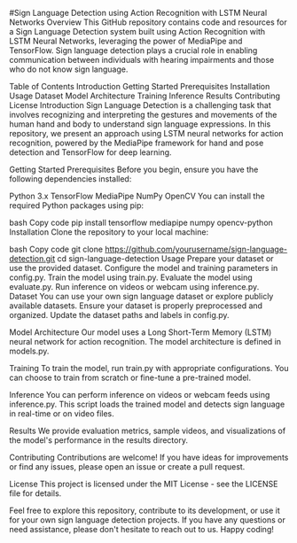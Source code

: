 #Sign Language Detection using Action Recognition with LSTM Neural Networks
Overview
This GitHub repository contains code and resources for a Sign Language Detection system built using Action Recognition with LSTM Neural Networks, leveraging the power of MediaPipe and TensorFlow. Sign language detection plays a crucial role in enabling communication between individuals with hearing impairments and those who do not know sign language.

Table of Contents
Introduction
Getting Started
Prerequisites
Installation
Usage
Dataset
Model Architecture
Training
Inference
Results
Contributing
License
Introduction
Sign Language Detection is a challenging task that involves recognizing and interpreting the gestures and movements of the human hand and body to understand sign language expressions. In this repository, we present an approach using LSTM neural networks for action recognition, powered by the MediaPipe framework for hand and pose detection and TensorFlow for deep learning.

Getting Started
Prerequisites
Before you begin, ensure you have the following dependencies installed:

Python 3.x
TensorFlow
MediaPipe
NumPy
OpenCV
You can install the required Python packages using pip:

bash
Copy code
pip install tensorflow mediapipe numpy opencv-python
Installation
Clone the repository to your local machine:

bash
Copy code
git clone https://github.com/yourusername/sign-language-detection.git
cd sign-language-detection
Usage
Prepare your dataset or use the provided dataset.
Configure the model and training parameters in config.py.
Train the model using train.py.
Evaluate the model using evaluate.py.
Run inference on videos or webcam using inference.py.
Dataset
You can use your own sign language dataset or explore publicly available datasets. Ensure your dataset is properly preprocessed and organized. Update the dataset paths and labels in config.py.

Model Architecture
Our model uses a Long Short-Term Memory (LSTM) neural network for action recognition. The model architecture is defined in models.py.

Training
To train the model, run train.py with appropriate configurations. You can choose to train from scratch or fine-tune a pre-trained model.

Inference
You can perform inference on videos or webcam feeds using inference.py. This script loads the trained model and detects sign language in real-time or on video files.

Results
We provide evaluation metrics, sample videos, and visualizations of the model's performance in the results directory.

Contributing
Contributions are welcome! If you have ideas for improvements or find any issues, please open an issue or create a pull request.

License
This project is licensed under the MIT License - see the LICENSE file for details.

Feel free to explore this repository, contribute to its development, or use it for your own sign language detection projects. If you have any questions or need assistance, please don't hesitate to reach out to us. Happy coding!






